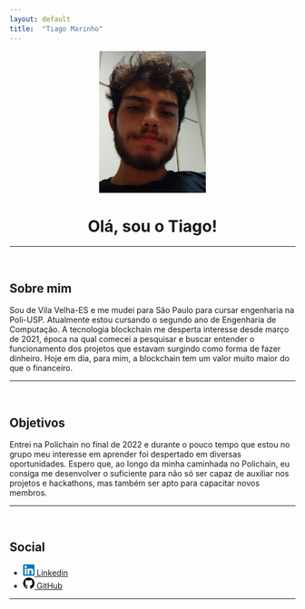 ```yaml
---
layout: default
title:  "Tiago Marinho"
---
```

<center><img src="../assets/tiago.jpg" alt="Sou eu!" style="height: 250px"></center>

<h1 style="text-align: center;"> Olá, sou o Tiago! </h1>

---
<br>

## Sobre mim
Sou de Vila Velha-ES e me mudei para São Paulo para cursar engenharia na Poli-USP. Atualmente estou cursando o segundo ano de Engenharia de Computação. A tecnologia blockchain me desperta interesse desde março de 2021, época na qual comecei a pesquisar e buscar entender o funcionamento dos projetos que estavam surgindo como forma de fazer dinheiro. Hoje em dia, para mim, a blockchain tem um valor muito maior do que o financeiro.

--- 
<br>

## Objetivos 
Entrei na Polichain no final de 2022 e durante o pouco tempo que estou no grupo meu interesse em aprender foi despertado em diversas oportunidades. Espero que, ao longo da minha caminhada no Polichain, eu consiga me desenvolver o suficiente para não só ser capaz de auxiliar nos projetos e hackathons, mas também ser apto para capacitar novos membros. 

---
<br>

## Social

- <a href="https://www.linkedin.com/in/tiago-marinho-lima/"><img src="../assets/logo_linkedin.png" alt="Linkedin" style="height: 20px"> Linkedin</a>
- <a href="https://github.com/marinhotg"><img src="../assets/logo_github.png" alt="GitHub" style="height: 20px"> GitHub</a>


---
